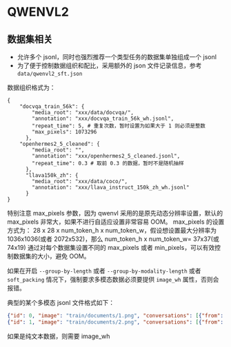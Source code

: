 # QWENVL2

## 数据集相关

- 允许多个 jsonl，同时也强烈推荐一个类型任务的数据集单独组成一个 jsonl
- 为了便于控制数据组织和配比，采用额外的 json 文件记录信息，参考 `data/qwenvl2_sft.json`

数据组织格式为：

```text
{
    "docvqa_train_56k": {
        "media_root": "xxx/data/docvqa/",
        "annotation": "xxx/docvqa_train_56k_wh.jsonl",
        "repeat_time": 5, # 重复次数，暂时设置为如果大于 1 则必须是整数
        "max_pixels": 1073296
      },
    "openhermes2_5_cleaned": {
        "media_root": "",
        "annotation": "xxx/openhermes2_5_cleaned.jsonl",
        "repeat_time": 0.3 # 取前 0.3 的数据，暂时不是随机抽样
      },  
      "llava150k_zh": {
        "media_root": "xxx/data/coco/",
        "annotation": "xxx/llava_instruct_150k_zh_wh.jsonl"
      }
}
```

特别注意 max_pixels 参数，因为 qwenvl 采用的是原先动态分辨率设置，默认的 max_pixels 非常大，如果不进行自适应设置非常容易 OOM。
max_pixels 的设置方式为： 28 x 28 x num_token_h x num_token_w，假设想设置最大分辨率为 1036x1036(或者 2072x532)，那么 num_token_h x num_token_w= 37x37(或74x19)
通过对每个数据集设置不同的 max_pixels 或者 min_pixels，可以有效控制数据集的大小，避免 OOM。

如果在开启 `--group-by-length` 或者 `--group-by-modality-length` 或者 `soft_packing` 情况下，强制要求多模态数据必须要提供 `image_wh` 属性，否则会报错。

典型的某个多模态 jsonl 文件格式如下：

```json
{"id": 0, "image": "train/documents/1.png", "conversations": [{"from": "human", "value": "<image>\nwhat is the date mentioned in this letter?\nAnswer the question using a single word or phrase."}, {"from": "gpt", "value": "1/8/93"}],"image_wh": [[1695, 2025]]}
{"id": 1, "image": "train/documents/2.png", "conversations": [{"from": "human", "value": "<image>\nwhat is the contact person name mentioned in letter?\nAnswer the question using a single word or phrase."}, {"from": "gpt", "value": "P. Carter"}], "image_wh": [[2695, 2025]]}
```

如果是纯文本数据，则需要 image_wh

